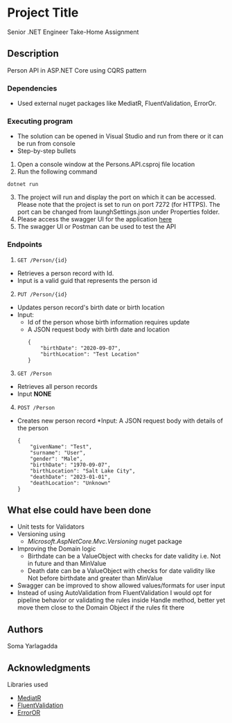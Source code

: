 # Project Title

Senior .NET Engineer Take-Home Assignment

## Description

Person API in ASP.NET Core using CQRS pattern

### Dependencies

* Used external nuget packages like MediatR, FluentValidation, ErrorOr.

### Executing program

* The solution can be opened in Visual Studio and run from there or it can be run from console
* Step-by-step bullets
1. Open a console window at the Persons.API.csproj file location
2. Run the following command
```
dotnet run
```
3. The project will run and display the port on which it can be accessed. Please note that the project is set to run on port 7272 (for HTTPS). The port can be changed from launghSettings.json under Properties folder. 
4. Please access the swagger UI for the application 
   [here](https://localhost:7275/swagger/index.html)
5. The swagger UI or Postman can be used to test the API

### Endpoints 

1. ```GET /Person/{id} ```

* Retrieves a person record with Id.
* Input is a valid guid that represents the person id    

2. ```PUT /Person/{id}```
* Updates person record's birth date or birth location
* Input:
    * Id of the person whose birth information requires update
    * A JSON request body with birth date and location 
        ```
        {
            "birthDate": "2020-09-07",
            "birthLocation": "Test Location"
        }
        ```

3. ```GET /Person```
* Retrieves all person records
* Input **NONE**

4. ```POST /Person```
* Creates new person record
*Input:
    A JSON request body with details of the person
    ```
    {
        "givenName": "Test",
        "surname": "User",
        "gender": "Male",
        "birthDate": "1970-09-07",
        "birthLocation": "Salt Lake City",
        "deathDate": "2023-01-01",
        "deathLocation": "Unknown"
    }
    ```


## What else could have been done

* Unit tests for Validators
* Versioning using
    * *Microsoft.AspNetCore.Mvc.Versioning* nuget package
* Improving the Domain logic 
    * Birthdate can be a ValueObject with checks for date validity i.e. Not in future and than MinValue
    * Death date can be a ValueObject with checks for date validity like Not before birthdate and greater than MinValue
* Swagger can be improved to show allowed values/formats for user input
* Instead of using AutoValidation from FluentValidation I would opt for pipeline behavior or validating the rules inside Handle method, better yet move them close to the Domain Object if the rules fit there
## Authors

Soma Yarlagadda  


## Acknowledgments

Libraries used

* [MediatR](https://github.com/jbogard/MediatR)
* [FluentValidation](https://github.com/FluentValidation/FluentValidation/blob/main/docs/index.rst)
* [ErrorOR](https://github.com/amantinband/error-or)

